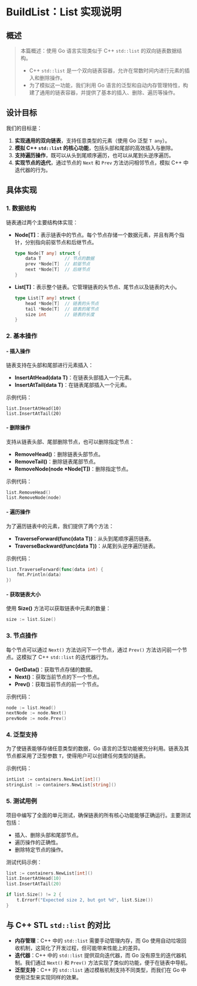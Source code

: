 # BuildList：List 实现说明



## 概述

> 本篇概述：使用 Go 语言实现类似于 C++ `std::list` 的双向链表数据结构。
>
> - C++ `std::list` 是一个双向链表容器，允许在常数时间内进行元素的插入和删除操作。
> - 为了模拟这一功能，我们利用 Go 语言的泛型和自动内存管理特性，构建了通用的链表容器，并提供了基本的插入、删除、遍历等操作。



## 设计目标

我们的目标是：

1. **实现通用的双向链表**，支持任意类型的元素（使用 Go 泛型 `T any`）。
2. **模拟 C++ `std::list` 的核心功能**，包括头部和尾部的高效插入与删除。
3. **支持遍历操作**，既可以从头到尾顺序遍历，也可以从尾到头逆序遍历。
4. **实现节点的迭代**，通过节点的 `Next` 和 `Prev` 方法访问相邻节点，模拟 C++ 中迭代器的行为。



## 具体实现

### 1. 数据结构

链表通过两个主要结构体实现：

- **Node[T]**：表示链表中的节点。每个节点存储一个数据元素，并且有两个指针，分别指向前驱节点和后继节点。

  ```go
  type Node[T any] struct {
      data T         // 节点的数据
      prev *Node[T]  // 前驱节点
      next *Node[T]  // 后继节点
  }
  ```

- **List[T]**：表示整个链表。它管理链表的头节点、尾节点以及链表的大小。

  ```go
  type List[T any] struct {
      head *Node[T]  // 链表的头节点
      tail *Node[T]  // 链表的尾节点
      size int       // 链表的长度
  }
  ```

### 2. 基本操作

#### - 插入操作

链表支持在头部和尾部进行元素插入：

- **InsertAtHead(data T)**：在链表头部插入一个元素。
- **InsertAtTail(data T)**：在链表尾部插入一个元素。

示例代码：

```
list.InsertAtHead(10)
list.InsertAtTail(20)
```

#### - 删除操作

支持从链表头部、尾部删除节点，也可以删除指定节点：

- **RemoveHead()**：删除链表头部节点。
- **RemoveTail()**：删除链表尾部节点。
- **RemoveNode(node \*Node[T])**：删除指定节点。

示例代码：

```go
list.RemoveHead()
list.RemoveNode(node)
```

#### - 遍历操作

为了遍历链表中的元素，我们提供了两个方法：

- **TraverseForward(func(data T))**：从头到尾顺序遍历链表。
- **TraverseBackward(func(data T))**：从尾到头逆序遍历链表。

示例代码：

```go
list.TraverseForward(func(data int) {
    fmt.Println(data)
})
```

#### - 获取链表大小

使用 **Size()** 方法可以获取链表中元素的数量：

```go
size := list.Size()
```

### 3. 节点操作

每个节点可以通过 `Next()` 方法访问下一个节点，通过 `Prev()` 方法访问前一个节点。这模拟了 C++ `std::list` 的迭代器行为。

- **GetData()**：获取节点存储的数据。
- **Next()**：获取当前节点的下一个节点。
- **Prev()**：获取当前节点的前一个节点。

示例代码：

```go
node := list.Head()
nextNode := node.Next()
prevNode := node.Prev()
```

### 4. 泛型支持

为了使链表能够存储任意类型的数据，Go 语言的泛型功能被充分利用。链表及其节点都采用了泛型参数 `T`，使得用户可以创建任何类型的链表。

示例代码：

```go
intList := containers.NewList[int]()
stringList := containers.NewList[string]()
```

### 5. 测试用例

项目中编写了全面的单元测试，确保链表的所有核心功能能够正确运行。主要测试包括：

- 插入、删除头部和尾部节点。
- 遍历操作的正确性。
- 删除特定节点的操作。

测试代码示例：

```go
list := containers.NewList[int]()
list.InsertAtHead(10)
list.InsertAtTail(20)

if list.Size() != 2 {
    t.Errorf("Expected size 2, but got %d", list.Size())
}
```



## 与 C++ STL `std::list` 的对比

- **内存管理**：C++ 中的 `std::list` 需要手动管理内存，而 Go 使用自动垃圾回收机制，这简化了开发过程，但可能带来性能上的差异。
- **迭代器**：C++ 中的 `std::list` 提供双向迭代器，而 Go 没有原生的迭代器机制。我们通过 `Next()` 和 `Prev()` 方法实现了类似的功能，便于在链表中导航。
- **泛型支持**：C++ 的 `std::list` 通过模板机制支持不同类型，而我们在 Go 中使用泛型来实现同样的效果。